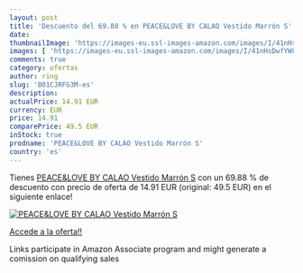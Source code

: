 ```yaml
---
layout: post
title: 'Descuento del 69.88 % en PEACE&LOVE BY CALAO Vestido Marrón S'
date: 
thumbnailImage: 'https://images-eu.ssl-images-amazon.com/images/I/41nHsDwfYWL._SL200_.jpg'
images: [ 'https://images-eu.ssl-images-amazon.com/images/I/41nHsDwfYWL._SL200_.jpg' ]
comments: true
category: ofertas
author: ring
slug: 'B01CJRFG3M-es'
description:
actualPrice: 14.91 EUR
currency: EUR
price: 14.91
comparePrice: 49.5 EUR
inStock: true
prodname: 'PEACE&LOVE BY CALAO Vestido Marrón S'
country: 'es'
---
```


Tienes [PEACE&LOVE BY CALAO Vestido Marrón S](https://www.amazon.es/dp/B01CJRFG3M/?tag=tolees-21) con un 69.88 % de descuento con precio de oferta de 14.91 EUR (original: 49.5 EUR) en el siguiente enlace!

[![PEACE&LOVE BY CALAO Vestido Marrón S](https://images-eu.ssl-images-amazon.com/images/I/41nHsDwfYWL._SL200_.jpg)](https://www.amazon.es/dp/B01CJRFG3M/?tag=tolees-21)

[Accede a la oferta!!](https://www.amazon.es/dp/B01CJRFG3M/?tag=tolees-21)

Links participate in Amazon Associate program and might generate a comission on qualifying sales


